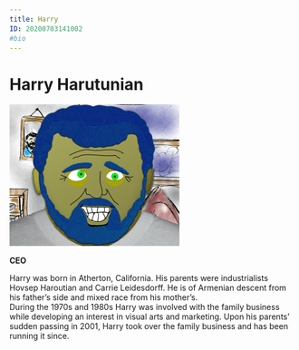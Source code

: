 ```yaml
---
title: Harry
ID: 20200703141002
#bio
---
```



# Harry Harutunian

![Mr. Harutunian](harry1.png)  

**CEO**

Harry was born in Atherton, California. His parents were industrialists Hovsep Haroutian and Carrie Leidesdorff. He is of Armenian descent from his father’s side and mixed race from his mother’s.  
During the 1970s and 1980s Harry was involved with the family business while developing an interest in visual arts and marketing. Upon his parents’ sudden passing in 2001, Harry took over the family business and has been running it since.